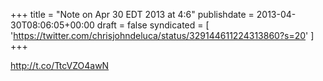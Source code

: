 +++
title = "Note on Apr 30 EDT 2013 at 4:6"
publishdate = 2013-04-30T08:06:05+00:00
draft = false
syndicated = [ 'https://twitter.com/chrisjohndeluca/status/329144611224313860?s=20' ]
+++

http://t.co/TtcVZO4awN
